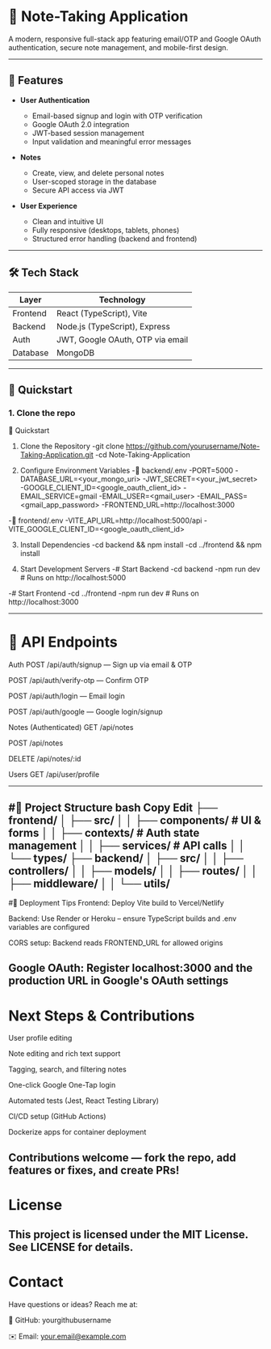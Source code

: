 # 📝 Note-Taking Application

A modern, responsive full-stack app featuring email/OTP and Google OAuth authentication, secure note management, and mobile-first design.

---

## 📌 Features

- **User Authentication**
  - Email-based signup and login with OTP verification
  - Google OAuth 2.0 integration
  - JWT-based session management
  - Input validation and meaningful error messages

- **Notes**
  - Create, view, and delete personal notes
  - User-scoped storage in the database
  - Secure API access via JWT

- **User Experience**
  - Clean and intuitive UI
  - Fully responsive (desktops, tablets, phones)
  - Structured error handling (backend and frontend)

---

## 🛠️ Tech Stack

| Layer       | Technology              |
|-------------|--------------------------|
| Frontend    | React (TypeScript), Vite|
| Backend     | Node.js (TypeScript), Express |
| Auth        | JWT, Google OAuth, OTP via email |
| Database    | MongoDB                  |

---

## 🚀 Quickstart

### 1. Clone the repo
🚀 Quickstart
1. Clone the Repository
-git clone https://github.com/yourusername/Note-Taking-Application.git
-cd Note-Taking-Application

2. Configure Environment Variables
-📂 backend/.env
-PORT=5000
-DATABASE_URL=<your_mongo_uri>
-JWT_SECRET=<your_jwt_secret>
-GOOGLE_CLIENT_ID=<google_oauth_client_id>
-EMAIL_SERVICE=gmail
-EMAIL_USER=<gmail_user>
-EMAIL_PASS=<gmail_app_password>
-FRONTEND_URL=http://localhost:3000

-📂 frontend/.env
-VITE_API_URL=http://localhost:5000/api
-VITE_GOOGLE_CLIENT_ID=<google_oauth_client_id>

3. Install Dependencies
-cd backend && npm install
-cd ../frontend && npm install

4. Start Development Servers
-# Start Backend
-cd backend
-npm run dev   # Runs on http://localhost:5000

-# Start Frontend
-cd ../frontend
-npm run dev   # Runs on http://localhost:3000

---

# 🧩 API Endpoints
Auth
POST /api/auth/signup — Sign up via email & OTP

POST /api/auth/verify-otp — Confirm OTP

POST /api/auth/login — Email login

POST /api/auth/google — Google login/signup

Notes (Authenticated)
GET /api/notes

POST /api/notes

DELETE /api/notes/:id

Users
GET /api/user/profile

---
#📁 Project Structure
bash
Copy
Edit
├── frontend/
│   ├── src/
│   │   ├── components/  # UI & forms
│   │   ├── contexts/    # Auth state management
│   │   ├── services/    # API calls
│   │   └── types/
├── backend/
│   ├── src/
│   │   ├── controllers/
│   │   ├── models/
│   │   ├── routes/
│   │   ├── middleware/
│   │   └── utils/
---
#🧠 Deployment Tips
Frontend: Deploy Vite build to Vercel/Netlify

Backend: Use Render or Heroku – ensure TypeScript builds and .env variables are configured

CORS setup: Backend reads FRONTEND_URL for allowed origins

Google OAuth: Register localhost:3000 and the production URL in Google's OAuth settings
---
# Next Steps & Contributions
User profile editing

Note editing and rich text support

Tagging, search, and filtering notes

One-click Google One-Tap login

Automated tests (Jest, React Testing Library)

CI/CD setup (GitHub Actions)

Dockerize apps for container deployment

Contributions welcome — fork the repo, add features or fixes, and create PRs!
---
# License
This project is licensed under the MIT License. See LICENSE for details.
---
# Contact
Have questions or ideas? Reach me at:

🚀 GitHub: yourgithubusername

✉️ Email: your.email@example.com
